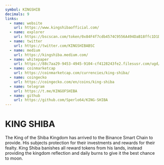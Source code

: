 ```yaml
---
symbol: KINGSHIB
decimals: 9
links:
  - name: website
    url: https://www.kingshibaofficial.com/
  - name: explorer
    url: https://bscscan.com/token/0x84F4f7cdb4574C9556A494DaB18ffc1D1D22316C
  - name: twitter
    url: https://twitter.com/KINGSHIBABSC
  - name: medium
    url: https://kingshiba.medium.com/
  - name: whitepaper
    url: https://88c7aa29-9453-4945-9104-cf4128243fe2.filesusr.com/ugd/df6cf8_0b5e22e276bb4c41897c84cc67945195.pdf
  - name: coinmarketcap
    url: https://coinmarketcap.com/currencies/king-shiba/
  - name: coingecko
    url: https://coingecko.com/en/coins/king-shiba
  - name: telegram
    url: https://t.me/KINGOFSHIBA
  - name: github
    url: https://github.com/Sperlo64/KING-SHIBA
---
```


# KING SHIBA

The King of the Shiba Kingdom has arrived to the Binance Smart Chain to provide. His subjects protection for their investments and rewards for their fealty. King Shiba banishes all reward tokens from his lands, instead providing the kingdom reflection and daily burns to give it the best chance to moon.
